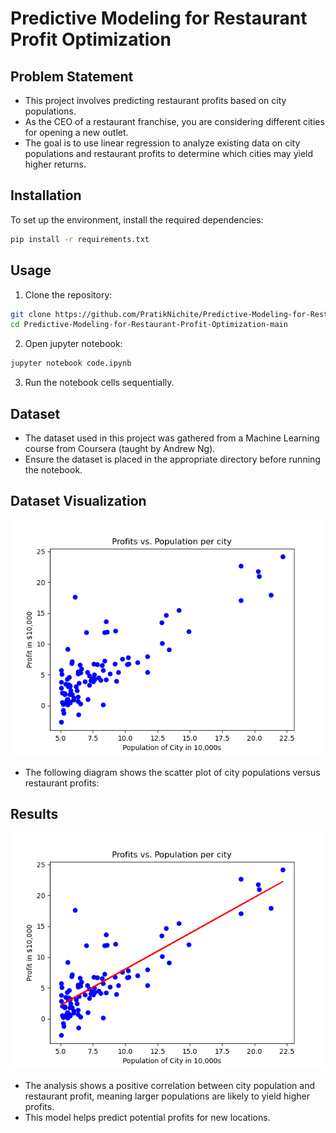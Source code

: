 # Predictive Modeling for Restaurant Profit Optimization

## Problem Statement

- This project involves predicting restaurant profits based on city populations.
- As the CEO of a restaurant franchise, you are considering different cities for opening a new outlet.
- The goal is to use linear regression to analyze existing data on city populations and restaurant profits to determine which cities may yield higher returns.

## Installation

To set up the environment, install the required dependencies:

```bash
pip install -r requirements.txt
```

## Usage

1. Clone the repository:

```bash
git clone https://github.com/PratikNichite/Predictive-Modeling-for-Restaurant-Profit-Optimization.git
cd Predictive-Modeling-for-Restaurant-Profit-Optimization-main
```

2. Open jupyter notebook:

```bash
jupyter notebook code.ipynb
```

3. Run the notebook cells sequentially.

## Dataset

- The dataset used in this project was gathered from a Machine Learning course from Coursera (taught by Andrew Ng).
- Ensure the dataset is placed in the appropriate directory before running the notebook.

## Dataset Visualization

![Dataset](assets/dataset.png)

- The following diagram shows the scatter plot of city populations versus restaurant profits:

## Results

![Output](assets/output.png)

- The analysis shows a positive correlation between city population and restaurant profit, meaning larger populations are likely to yield higher profits.
- This model helps predict potential profits for new locations.
